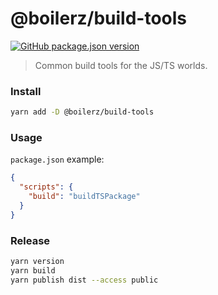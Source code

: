# @boilerz/build-tools

[![GitHub package.json version](https://img.shields.io/github/package-json/v/boilerz/build-tools)](https://www.npmjs.com/package/@boilerz/build-tools)

> Common build tools for the JS/TS worlds.

### Install

```bash
yarn add -D @boilerz/build-tools
```

### Usage

`package.json` example:

```json
{
  "scripts": {
    "build": "buildTSPackage"
  }
}
```

### Release

```bash
yarn version
yarn build
yarn publish dist --access public
```

